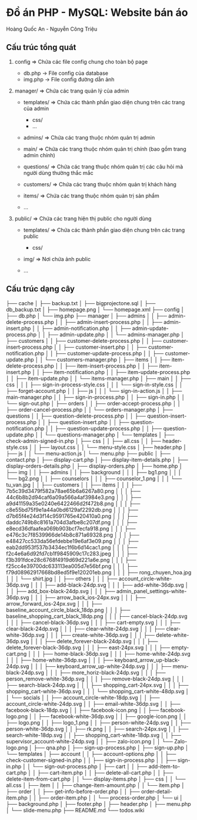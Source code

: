 # Đồ án PHP - MySQL: Website bán áo
Hoàng Quốc An - Nguyễn Công Triệu

## Cấu trúc tổng quát
1. config                  => Chứa các file config chung cho toàn bộ page
    + db.php                  -> File config của database
    + img.php                 -> File config đường dẫn ảnh

2. manager/                   => Chứa các trang quản lý của admin
    + templates/              => Chứa các thành phần giao diện chung trên các trang của admin
        - css/
        - ...

    + admins/              => Chứa các trang thuộc nhóm quản trị admin
    + main/                => Chứa các trang thuộc nhóm quản trị chính (bao gồm trang admin chính)
    + questions/           => Chứa các trang thuộc nhóm quản trị các câu hỏi mà người dùng thường thắc mắc
    + customers/           => Chứa các trang thuộc nhóm quản trị khách hàng
    + items/               => Chứa các trang thuộc nhóm quản trị sản phẩm
    + ...

3. public/                  => Chứa các trang hiện thị public cho người dùng
    + templates/              => Chứa các thành phần giao diện chung trên các trang public
        - css/
    
    + img/                 => Nơi chứa ảnh public

    + ...

## Cấu trúc dạng cây
├── cache
│  ├── backup.txt
│  ├── bigprojectone.sql
│  ├── db_backup.txt
│  ├── homepage.png
│  └── homepage.xml
├── config
│  ├── db.php
│  └── img.php
├── manager
│  ├── admins
│  │  ├── admin-delete-process.php
│  │  ├── admin-insert-process.php
│  │  ├── admin-insert.php
│  │  ├── admin-notification.php
│  │  ├── admin-update-process.php
│  │  ├── admin-update.php
│  │  └── admins-manager.php
│  ├── customers
│  │  ├── customer-delete-process.php
│  │  ├── customer-insert-process.php
│  │  ├── customer-insert.php
│  │  ├── customer-notification.php
│  │  ├── customer-update-process.php
│  │  ├── customer-update.php
│  │  └── customers-manager.php
│  ├── items
│  │  ├── item-delete-process.php
│  │  ├── item-insert-process.php
│  │  ├── item-insert.php
│  │  ├── item-notification.php
│  │  ├── item-update-process.php
│  │  ├── item-update.php
│  │  └── items-manager.php
│  ├── main
│  │  ├── css
│  │  │  ├── sign-in-process-style.css
│  │  │  └── sign-in-style.css
│  │  ├── forget-account.php
│  │  ├── js
│  │  │  └── sign-in-action.js
│  │  ├── main-manager.php
│  │  ├── sign-in-process.php
│  │  ├── sign-in.php
│  │  └── sign-out.php
│  ├── orders
│  │  ├── order-accept-process.php
│  │  ├── order-cancel-process.php
│  │  └── orders-manager.php
│  ├── questions
│  │  ├── question-delete-process.php
│  │  ├── question-insert-process.php
│  │  ├── question-insert.php
│  │  ├── question-notification.php
│  │  ├── question-update-process.php
│  │  ├── question-update.php
│  │  └── questions-manager.php
│  └── templates
│     ├── check-admin-signed-in.php
│     ├── css
│     │  ├── all.css
│     │  ├── header-style.css
│     │  ├── layout.css
│     │  └── menu-style.css
│     ├── header.php
│     ├── js
│     │  └── menu-action.js
│     └── menu.php
├── public
│  ├── contact.php
│  ├── display-cart.php
│  ├── display-item-details.php
│  ├── display-orders-details.php
│  ├── display-orders.php
│  ├── home.php
│  ├── img
│  │  ├── admins
│  │  ├── background
│  │  │  ├── bg1.png
│  │  │  └── bg2.png
│  │  ├── counselors
│  │  │  ├── counselor_1.png
│  │  │  └── tu_van.jpg
│  │  ├── customers
│  │  ├── items
│  │  │  ├── 7b5c39d3479f582a78ae65b6a6267a80.png
│  │  │  ├── 44c6b8b2d94caf6a09a566a4af3984e3.png
│  │  │  ├── a9d41159a35e0240e6422466d2f472b8.png
│  │  │  ├── c8e55bd75f9e1a44a0bd6129af2292db.png
│  │  │  ├── d7b65f4e24d3f14c9591765e420410a0.png
│  │  │  ├── daddc749b8c8161a704d3afbe8c207df.png
│  │  │  ├── e8ecd36dfaafea069b903bcf7ecfa918.png
│  │  │  ├── e476c3c7f8539966de14b8c871a69328.png
│  │  │  ├── e48427cc533da56efdebbe19e6af3e09.png
│  │  │  ├── eab2dd953f537b3434ec1f6b6d14cac1.png
│  │  │  ├── f2c4e6a6d92fd7cb1f9845909c17c283.jpeg
│  │  │  ├── f3b391fdce28c6768f4919d69d221a6e.png
│  │  │  ├── f25cc4e39700dc633113ea005d7e56bf.png
│  │  │  ├── f79d08962917668bd8ed5f9e120201eb.png
│  │  │  ├── rong_chuyen_hoa.jpg
│  │  │  └── shirt.jpg
│  │  ├── others
│  │  │  ├── account_circle-white-36dp.svg
│  │  │  ├── add-black-24dp.svg
│  │  │  ├── add-white-36dp.svg
│  │  │  ├── add_box-black-24dp.svg
│  │  │  ├── admin_panel_settings-white-36dp.svg
│  │  │  ├── arrow_back_ios-24px.svg
│  │  │  ├── arrow_forward_ios-24px.svg
│  │  │  ├── baseline_account_circle_black_18dp.png
│  │  │  ├── baseline_shopping_cart_black_18dp.png
│  │  │  ├── cancel-black-24dp.svg
│  │  │  ├── cancel-black-36dp.svg
│  │  │  ├── cart-empty.svg
│  │  │  ├── clear-black-24dp.svg
│  │  │  ├── clear-white-24dp.svg
│  │  │  ├── clear-white-36dp.svg
│  │  │  ├── create-white-36dp.svg
│  │  │  ├── delete-white-36dp.svg
│  │  │  ├── delete_forever-black-24dp.svg
│  │  │  ├── delete_forever-black-36dp.svg
│  │  │  ├── east-24px.svg
│  │  │  ├── empty-cart.png
│  │  │  ├── home-black-36dp.svg
│  │  │  ├── home-white-24dp.svg
│  │  │  ├── home-white-36dp.svg
│  │  │  ├── keyboard_arrow_up-black-24dp.svg
│  │  │  ├── keyboard_arrow_up-white-24dp.svg
│  │  │  ├── menu-black-24dp.svg
│  │  │  ├── more_horiz-black-24dp.svg
│  │  │  ├── person_remove-white-36dp.svg
│  │  │  ├── remove-black-24dp.svg
│  │  │  ├── search-black-24dp.svg
│  │  │  ├── shopping_cart-24px.svg
│  │  │  ├── shopping_cart-white-36dp.svg
│  │  │  └── shopping_cart-white-48dp.svg
│  │  └── socials
│  │     ├── account_circle-white-18dp.svg
│  │     ├── account_circle-white-24dp.svg
│  │     ├── email-white-36dp.svg
│  │     ├── facebook-black-18dp.svg
│  │     ├── facebook-icon.png
│  │     ├── facebook-logo.png
│  │     ├── facebook-white-36dp.svg
│  │     ├── google-icon.png
│  │     ├── logo.png
│  │     ├── logo_1.png
│  │     ├── person-white-24dp.svg
│  │     ├── person-white-36dp.svg
│  │     ├── rk.png
│  │     ├── search-24px.svg
│  │     ├── search-white-18dp.svg
│  │     ├── shopping_cart-white-18dp.svg
│  │     ├── supervisor_account-white-24dp.svg
│  │     ├── zalo-icon.png
│  │     └── Zalo-logo.png
│  ├── qna.php
│  ├── sign-up-process.php
│  ├── sign-up.php
│  └── templates
│     ├── account
│     │  ├── account-options.php
│     │  ├── check-customer-signed-in.php
│     │  ├── sign-in-process.php
│     │  ├── sign-in.php
│     │  └── sign-out-process.php
│     ├── cart
│     │  ├── add-item-to-cart.php
│     │  ├── cart-item.php
│     │  ├── delete-all-cart.php
│     │  ├── delete-item-from-cart.php
│     │  └── display-items.php
│     ├── css
│     │  └── all.css
│     ├── item
│     │  ├── change-item-amount.php
│     │  └── item.php
│     ├── order
│     │  ├── get-info-before-order.php
│     │  ├── order-detail-item.php
│     │  ├── order-item.php
│     │  └── process-order.php
│     └── ui
│        ├── background.php
│        ├── footer.php
│        ├── header.php
│        ├── menu.php
│        └── slide-menu.php
├── README.md
└── todos.wiki